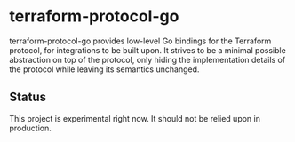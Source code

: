 # terraform-protocol-go

terraform-protocol-go provides low-level Go bindings for the Terraform
protocol, for integrations to be built upon. It strives to be a minimal
possible abstraction on top of the protocol, only hiding the implementation
details of the protocol while leaving its semantics unchanged.

## Status

This project is experimental right now. It should not be relied upon in
production.
